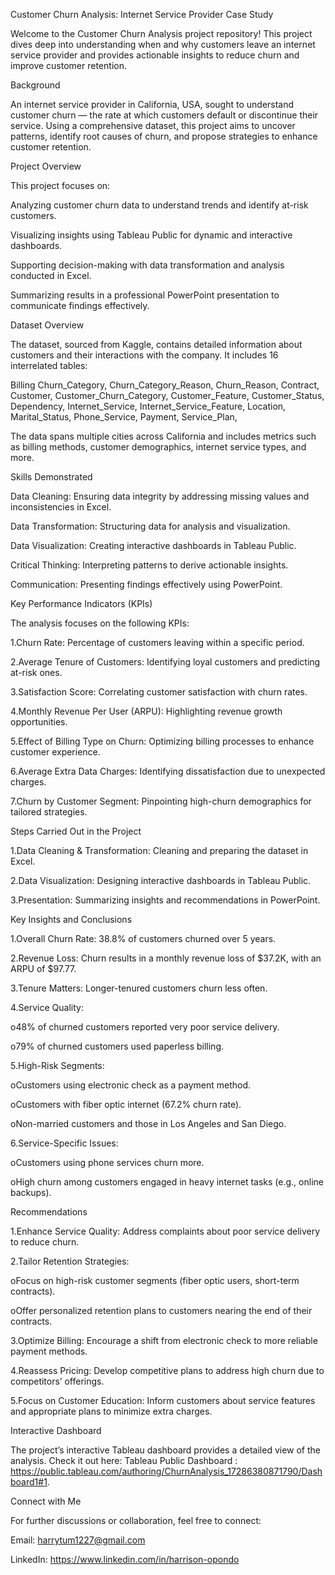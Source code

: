  Customer Churn Analysis: Internet Service Provider Case Study
 
Welcome to the Customer Churn Analysis project repository! This project dives deep into understanding when and why customers leave an internet service provider and provides actionable insights to reduce churn and improve customer retention.

 Background
 
An internet service provider in California, USA, sought to understand customer churn — the rate at which customers default or discontinue their service. Using a comprehensive dataset, this project aims to uncover patterns, identify root causes of churn, and propose strategies to enhance customer retention.

 Project Overview
 
This project focuses on:

Analyzing customer churn data to understand trends and identify at-risk customers.

Visualizing insights using Tableau Public for dynamic and interactive dashboards.

Supporting decision-making with data transformation and analysis conducted in Excel.

Summarizing results in a professional PowerPoint presentation to communicate findings effectively.

 Dataset Overview
 
The dataset, sourced from Kaggle, contains detailed information about customers and their interactions with the company. It includes 16 interrelated tables:

Billing
Churn_Category,
Churn_Category_Reason,
Churn_Reason,
Contract,
Customer,
Customer_Churn_Category,
Customer_Feature,
Customer_Status,
Dependency,
Internet_Service,
Internet_Service_Feature,
Location,
Marital_Status,
Phone_Service,
Payment,
Service_Plan,

The data spans multiple cities across California and includes metrics such as billing methods, customer demographics, internet service types, and more.

Skills Demonstrated

Data Cleaning: Ensuring data integrity by addressing missing values and inconsistencies in Excel.

Data Transformation: Structuring data for analysis and visualization.

Data Visualization: Creating interactive dashboards in Tableau Public.

Critical Thinking: Interpreting patterns to derive actionable insights.

Communication: Presenting findings effectively using PowerPoint.

Key Performance Indicators (KPIs)

The analysis focuses on the following KPIs:

1.Churn Rate: Percentage of customers leaving within a specific period.

2.Average Tenure of Customers: Identifying loyal customers and predicting at-risk ones.

3.Satisfaction Score: Correlating customer satisfaction with churn rates.

4.Monthly Revenue Per User (ARPU): Highlighting revenue growth opportunities.

5.Effect of Billing Type on Churn: Optimizing billing processes to enhance customer experience.

6.Average Extra Data Charges: Identifying dissatisfaction due to unexpected charges.

7.Churn by Customer Segment: Pinpointing high-churn demographics for tailored strategies.

Steps Carried Out in the Project

1.Data Cleaning & Transformation: Cleaning and preparing the dataset in Excel.

2.Data Visualization: Designing interactive dashboards in Tableau Public.

3.Presentation: Summarizing insights and recommendations in PowerPoint.

Key Insights and Conclusions

1.Overall Churn Rate: 38.8% of customers churned over 5 years.

2.Revenue Loss: Churn results in a monthly revenue loss of $37.2K, with an ARPU of $97.77.

3.Tenure Matters: Longer-tenured customers churn less often.

4.Service Quality:

o48% of churned customers reported very poor service delivery.

o79% of churned customers used paperless billing.

5.High-Risk Segments:

oCustomers using electronic check as a payment method.

oCustomers with fiber optic internet (67.2% churn rate).

oNon-married customers and those in Los Angeles and San Diego.

6.Service-Specific Issues:

oCustomers using phone services churn more.

oHigh churn among customers engaged in heavy internet tasks (e.g., online backups).

 Recommendations
 
1.Enhance Service Quality: Address complaints about poor service delivery to reduce churn.

2.Tailor Retention Strategies:

oFocus on high-risk customer segments (fiber optic users, short-term contracts).

oOffer personalized retention plans to customers nearing the end of their contracts.

3.Optimize Billing: Encourage a shift from electronic check to more reliable payment methods.

4.Reassess Pricing: Develop competitive plans to address high churn due to competitors’ offerings.

5.Focus on Customer Education: Inform customers about service features and appropriate plans to minimize extra charges.

Interactive Dashboard

The project’s interactive Tableau dashboard provides a detailed view of the analysis. 
Check it out here: Tableau Public Dashboard : https://public.tableau.com/authoring/ChurnAnalysis_17286380871790/Dashboard1#1.

Connect with Me

For further discussions or collaboration, feel free to connect:

Email: harrytum1227@gmail.com

LinkedIn: https://www.linkedin.com/in/harrison-opondo
 
